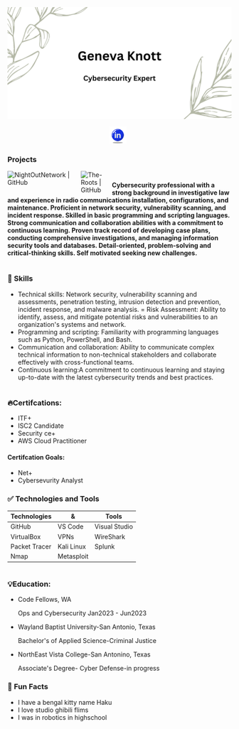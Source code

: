 ![mygreatheader](Geneva-Knott.png)
<p align="center">
<a href="https://www.linkedin.com/in/genevaknott/" target="_blank" rel="noopener noreferrer"><img height="38" src="icons8-linkedin-circled-64 (1).png"></a>&nbsp;&nbsp;
</p>

### Projects
<a href="https://github.com/NightOwlNetwork/"><img align="left" src="https://img.shields.io/badge/NightOwlNetwork-black" alt="NightOutNetwork | GitHub " width="165px"/></a> 
<a href="https://github.com/THE_ROOTS"><img align="left" src="https://img.shields.io/badge/Roots-black" alt="The-Roots | GitHub" width="70px"/></a> 


#
#### Cybersecurity professional with a strong background in investigative law and experience in radio communications installation, configurations, and maintenance. Proficient in network security, vulnerability scanning, and incident response. Skilled in basic programming and scripting languages. Strong communication and collaboration abilities with a commitment to continuous learning. Proven track record of developing case plans, conducting comprehensive investigations, and managing information security tools and databases. Detail-oriented, problem-solving and critical-thinking skills. Self motivated seeking new challenges. 
# 
### 💎 Skills
- Technical skills: Network security, vulnerability scanning and assessments, penetration testing, intrusion detection and prevention, incident response, and malware analysis.
= Risk Assessment: Ability to identify, assess, and mitigate potential risks and vulnerabilities to an organization's systems and network.
- Programming and scripting: Familiarity with programming languages such as Python, PowerShell, and Bash.
- Communication and collaboration: Ability to communicate complex technical information to non-technical stakeholders and collaborate effectively with cross-functional teams.
- Continuous learning:A commitment to continuous learning and staying up-to-date with the latest cybersecurity trends and best practices.

#

### 🔥Certifcations:
- ITF+
- ISC2 Candidate
- Security ce+
- AWS Cloud Practitioner
#### Certifcation Goals:
- Net+
- Cybersevurity Analyst 

### ✅ Technologies and Tools
| Technologies  | & | Tools |
| ------------- |-------------| -----|
| GitHub | VS Code | Visual Studio | 
| VirtualBox | VPNs | WireShark |
| Packet Tracer | Kali Linux | Splunk |
| Nmap | Metasploit | 
#
### <h3>💡Education:</h3>
- Code Fellows, WA
    
    Ops and Cybersecurity Jan2023 - Jun2023
- Wayland Baptist University-San Antonio, Texas
  
   Bachelor's of  Applied Science-Criminal Justice

- NorthEast Vista College-San Antonino, Texas
  
  Associate's Degree- Cyber Defense-in progress

### <h3>🎉 Fun Facts</h3>
- I have a bengal kitty name Haku
- I love studio ghibili flims
- I was in robotics in highschool
